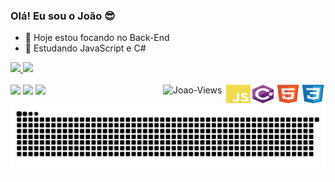 ### Olá! Eu sou o João 😎

- 🔭 Hoje estou focando no Back-End
- 🌱 Estudando JavaScript e C#

<div>
  <a href="https://github.com/joaojesusvictor">
  <img height="160em" src="https://github-readme-stats.vercel.app/api?username=joaojesusvictor&show_icons=true&theme=tokyonight&include_all_commits=true&count_private=true"/>
  <img height="160em" src="https://github-readme-stats.vercel.app/api/top-langs/?username=joaojesusvictor&layout=compact&langs_count=7&theme=tokyonight"/>
</div>
  
<div style="display: inline_block"><br>
  <img align="right" alt="Joao-CSS" height="30" width="40" src="https://raw.githubusercontent.com/devicons/devicon/master/icons/css3/css3-original.svg">
  <img align="right" alt="Joao-HTML" height="30" width="40" src="https://raw.githubusercontent.com/devicons/devicon/master/icons/html5/html5-original.svg">
  <img align="right" alt="Joao-Csharp" height="30" width="40" src="https://raw.githubusercontent.com/devicons/devicon/master/icons/csharp/csharp-original.svg">
  <img align="right" alt="Joao-Js" height="30" width="40" src="https://raw.githubusercontent.com/devicons/devicon/master/icons/javascript/javascript-plain.svg">
  <img align="right" alt="Joao-Views" height="30" width="100" src="https://komarev.com/ghpvc/?username=joaojesusvictor&color=green" alt="joaojesusvictor" />
</div>
  
 <div>
  <a href="https://instagram.com/eujoaodejesus" target="_blank"><img src="https://img.shields.io/badge/Instagram-E4405F?style=for-the-badge&logo=instagram&logoColor=white"></a>
  <a href = "mailto:joaojesusvictor7@gmail.com"><img src="https://img.shields.io/badge/Gmail-D14836?style=for-the-badge&logo=gmail&logoColor=white"></a>
  <a href="https://www.linkedin.com/in/jo%C3%A3o-victor-747247180/" target="_blank"><img src="https://img.shields.io/badge/-LinkedIn-%230077B5?style=for-the-badge&logo=linkedin&logoColor=white"></a> 
 
  ![Snake animation](https://github.com/joaojesusvictor/joaojesusvictor/blob/output/github-contribution-grid-snake.svg)
 
</div>
